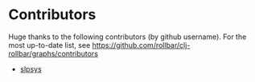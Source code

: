 # Contributors

Huge thanks to the following contributors (by github username). For the most up-to-date list, see https://github.com/rollbar/clj-rollbar/graphs/contributors

- [slpsys](https://github.com/slpsys)
